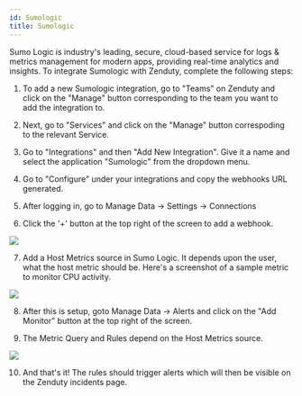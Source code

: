 ```yaml
---
id: Sumologic
title: Sumologic
---
```

Sumo Logic is industry's leading, secure, cloud-based service for logs & metrics management for modern apps, providing real-time analytics and insights. To integrate Sumologic with Zenduty, complete the following steps:

1. To add a new Sumologic integration, go to "Teams" on Zenduty and click on the "Manage" button corresponding to the team you want to add the integration to.

2. Next, go to "Services" and click on the "Manage" button correspoding to the relevant Service.

3. Go to "Integrations" and then "Add New Integration". Give it a name and select the application "Sumologic" from the dropdown menu.

4. Go to "Configure" under your integrations and copy the webhooks URL generated.

5. After logging in, go to Manage Data -> Settings -> Connections

6. Click the '+' button at the top right of the screen to add a webhook.

![](/docs/img/Integrations/Sumologic/1.png)

7. Add a Host Metrics source in Sumo Logic. It depends upon the user, what the host metric should be. Here's a screenshot of a sample metric to monitor CPU activity.

![](/docs/img/Integrations/Sumologic/2.png)

8. After this is setup, goto Manage Data -> Alerts and click on the "Add Monitor" button at the top right of the screen.

9. The Metric Query and Rules depend on the Host Metrics source. 

![](/docs/img/Integrations/Sumologic/3.png)

10. And that's it! The rules should trigger alerts which will then be visible on the Zenduty incidents page.